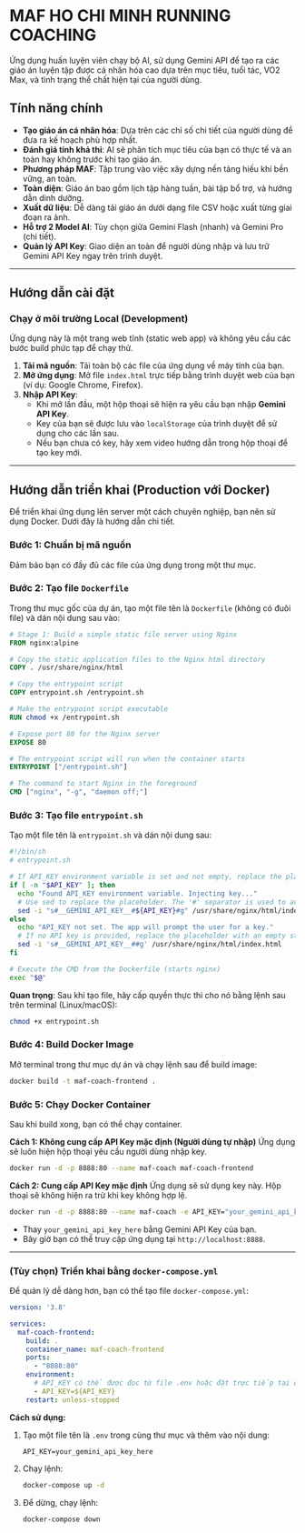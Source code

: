 # MAF HO CHI MINH RUNNING COACHING

Ứng dụng huấn luyện viên chạy bộ AI, sử dụng Gemini API để tạo ra các giáo án luyện tập được cá nhân hóa cao dựa trên mục tiêu, tuổi tác, VO2 Max, và tình trạng thể chất hiện tại của người dùng.

## Tính năng chính

-   **Tạo giáo án cá nhân hóa**: Dựa trên các chỉ số chi tiết của người dùng để đưa ra kế hoạch phù hợp nhất.
-   **Đánh giá tính khả thi**: AI sẽ phân tích mục tiêu của bạn có thực tế và an toàn hay không trước khi tạo giáo án.
-   **Phương pháp MAF**: Tập trung vào việc xây dựng nền tảng hiếu khí bền vững, an toàn.
-   **Toàn diện**: Giáo án bao gồm lịch tập hàng tuần, bài tập bổ trợ, và hướng dẫn dinh dưỡng.
-   **Xuất dữ liệu**: Dễ dàng tải giáo án dưới dạng file CSV hoặc xuất từng giai đoạn ra ảnh.
-   **Hỗ trợ 2 Model AI**: Tùy chọn giữa Gemini Flash (nhanh) và Gemini Pro (chi tiết).
-   **Quản lý API Key**: Giao diện an toàn để người dùng nhập và lưu trữ Gemini API Key ngay trên trình duyệt.

---

## Hướng dẫn cài đặt

### Chạy ở môi trường Local (Development)

Ứng dụng này là một trang web tĩnh (static web app) và không yêu cầu các bước build phức tạp để chạy thử.

1.  **Tải mã nguồn**: Tải toàn bộ các file của ứng dụng về máy tính của bạn.
2.  **Mở ứng dụng**: Mở file `index.html` trực tiếp bằng trình duyệt web của bạn (ví dụ: Google Chrome, Firefox).
3.  **Nhập API Key**:
    *   Khi mở lần đầu, một hộp thoại sẽ hiện ra yêu cầu bạn nhập **Gemini API Key**.
    *   Key của bạn sẽ được lưu vào `localStorage` của trình duyệt để sử dụng cho các lần sau.
    *   Nếu bạn chưa có key, hãy xem video hướng dẫn trong hộp thoại để tạo key mới.

---

## Hướng dẫn triển khai (Production với Docker)

Để triển khai ứng dụng lên server một cách chuyên nghiệp, bạn nên sử dụng Docker. Dưới đây là hướng dẫn chi tiết.

### Bước 1: Chuẩn bị mã nguồn

Đảm bảo bạn có đầy đủ các file của ứng dụng trong một thư mục.

### Bước 2: Tạo file `Dockerfile`

Trong thư mục gốc của dự án, tạo một file tên là `Dockerfile` (không có đuôi file) và dán nội dung sau vào:

```Dockerfile
# Stage 1: Build a simple static file server using Nginx
FROM nginx:alpine

# Copy the static application files to the Nginx html directory
COPY . /usr/share/nginx/html

# Copy the entrypoint script
COPY entrypoint.sh /entrypoint.sh

# Make the entrypoint script executable
RUN chmod +x /entrypoint.sh

# Expose port 80 for the Nginx server
EXPOSE 80

# The entrypoint script will run when the container starts
ENTRYPOINT ["/entrypoint.sh"]

# The command to start Nginx in the foreground
CMD ["nginx", "-g", "daemon off;"]
```

### Bước 3: Tạo file `entrypoint.sh`

Tạo một file tên là `entrypoint.sh` và dán nội dung sau:

```sh
#!/bin/sh
# entrypoint.sh

# If API_KEY environment variable is set and not empty, replace the placeholder in index.html
if [ -n "$API_KEY" ]; then
  echo "Found API_KEY environment variable. Injecting key..."
  # Use sed to replace the placeholder. The '#' separator is used to avoid conflicts with special characters in the key.
  sed -i "s#__GEMINI_API_KEY__#${API_KEY}#g" /usr/share/nginx/html/index.html
else
  echo "API_KEY not set. The app will prompt the user for a key."
  # If no API key is provided, replace the placeholder with an empty string.
  sed -i 's#__GEMINI_API_KEY__##g' /usr/share/nginx/html/index.html
fi

# Execute the CMD from the Dockerfile (starts nginx)
exec "$@"
```
**Quan trọng**: Sau khi tạo file, hãy cấp quyền thực thi cho nó bằng lệnh sau trên terminal (Linux/macOS):
```bash
chmod +x entrypoint.sh
```

### Bước 4: Build Docker Image

Mở terminal trong thư mục dự án và chạy lệnh sau để build image:
```bash
docker build -t maf-coach-frontend .
```

### Bước 5: Chạy Docker Container

Sau khi build xong, bạn có thể chạy container.

**Cách 1: Không cung cấp API Key mặc định (Người dùng tự nhập)**
Ứng dụng sẽ luôn hiện hộp thoại yêu cầu người dùng nhập key.

```bash
docker run -d -p 8888:80 --name maf-coach maf-coach-frontend
```

**Cách 2: Cung cấp API Key mặc định**
Ứng dụng sẽ sử dụng key này. Hộp thoại sẽ không hiện ra trừ khi key không hợp lệ.

```bash
docker run -d -p 8888:80 --name maf-coach -e API_KEY="your_gemini_api_key_here" maf-coach-frontend
```
*   Thay `your_gemini_api_key_here` bằng Gemini API Key của bạn.
*   Bây giờ bạn có thể truy cập ứng dụng tại `http://localhost:8888`.

---

### (Tùy chọn) Triển khai bằng `docker-compose.yml`

Để quản lý dễ dàng hơn, bạn có thể tạo file `docker-compose.yml`:

```yaml
version: '3.8'

services:
  maf-coach-frontend:
    build: .
    container_name: maf-coach-frontend
    ports:
      - "8888:80"
    environment:
      # API_KEY có thể được đọc từ file .env hoặc đặt trực tiếp tại đây
      - API_KEY=${API_KEY}
    restart: unless-stopped
```

**Cách sử dụng:**
1.  Tạo một file tên là `.env` trong cùng thư mục và thêm vào nội dung:
    ```
    API_KEY=your_gemini_api_key_here
    ```
2.  Chạy lệnh:
    ```bash
    docker-compose up -d
    ```
3.  Để dừng, chạy lệnh:
    ```bash
    docker-compose down
    ```
